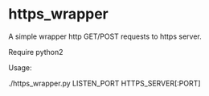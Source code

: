 # https_wrapper

A simple wrapper http GET/POST requests to https server.

Require python2

Usage:

./https_wrapper.py LISTEN_PORT HTTPS_SERVER[:PORT]
